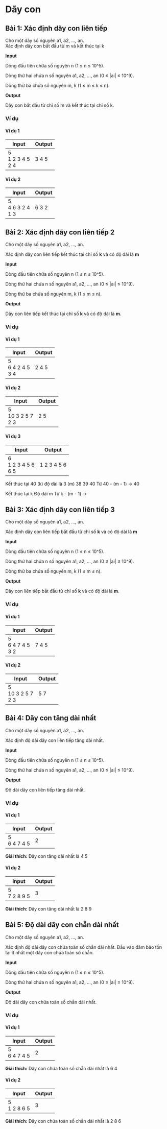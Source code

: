 # Dãy con

## Bài 1: Xác định dãy con liên tiếp

Cho một dãy số nguyên a1, a2, ..., an.<br>
Xác định dãy con bắt đầu từ m và kết thúc tại k

**Input**<br>

Dòng đầu tiên chứa số nguyên n (1 ≤ n ≤ 10^5).<br>

Dòng thứ hai chứa n số nguyên a1, a2, ..., an (0 ≤ |ai| ≤ 10^9).<br>

Dòng thứ ba chứa số nguyên m, k (1 ≤ m ≤ k ≤ n).<br>

**Output**<br>

Dãy con bắt đầu từ chỉ số m và kết thúc tại chỉ số k.<br>

### Ví dụ

#### Ví dụ 1

| Input | Output |
|-------|--------|
| 5<br> 1 2 3 4 5<br> 2 4 | 3 4 5 |

#### Ví dụ 2

| Input | Output |
|-------|--------|
| 5<br> 4 6 3 2 4<br> 1 3 | 6 3 2 |

## Bài 2: Xác định dãy con liên tiếp 2

Cho một dãy số nguyên a1, a2, ..., an.<br>

Xác định dãy con liên tiếp kết thúc tại chỉ số **k** và có độ dài là **m**

**Input**<br>

Dòng đầu tiên chứa số nguyên n (1 ≤ n ≤ 10^5).<br>

Dòng thứ hai chứa n số nguyên a1, a2, ..., an (0 ≤ |ai| ≤ 10^9).<br>

Dòng thứ ba chứa số nguyên m, k (1 ≤ m ≤ n).<br>

**Output**<br>

Dãy con liên tiếp kết thúc tại chỉ số **k** và có độ dài là **m**.<br>

### Ví dụ

#### Ví dụ 1

| Input | Output |
|-------|--------|
| 5<br> 6 4 2 4 5<br> 3 4 | 2 4 5 |

#### Ví dụ 2

| Input | Output |
|-------|--------|
| 5<br> 10 3 2 5 7<br> 2 3 | 2 5 |

#### Ví dụ 3

| Input | Output |
|-------|--------|
| 6<br> 1 2 3 4 5 6<br> 6 5 | 1 2 3 4 5 6 |

Kết thúc tại 40 (k)
độ dài là 3 (m)
38 39 40
Từ 40 - (m - 1) -> 40


Kết thúc tại k
Độ dài m
Từ k - (m - 1) -> 

## Bài 3: Xác định dãy con liên tiếp 3

Cho một dãy số nguyên a1, a2, ..., an.<br>

Xác định dãy con liên tiếp bắt đầu từ chỉ số **k** và có độ dài là **m**

**Input**<br>

Dòng đầu tiên chứa số nguyên n (1 ≤ n ≤ 10^5).<br>

Dòng thứ hai chứa n số nguyên a1, a2, ..., an (0 ≤ |ai| ≤ 10^9).<br>

Dòng thứ ba chứa số nguyên m, k (1 ≤ m ≤ n).<br>

**Output**<br>

Dãy con liên tiếp bắt đầu từ chỉ số **k** và có độ dài là **m**.<br>

### Ví dụ

#### Ví dụ 1

| Input | Output |
|-------|--------|
| 5<br> 6 4 7 4 5<br> 3 2 | 7 4 5 |

#### Ví dụ 2

| Input | Output |
|-------|--------|
| 5<br> 10 3 2 5 7<br> 2 3 | 5 7 |

## Bài 4: Dãy con tăng dài nhất

Cho một dãy số nguyên a1, a2, ..., an.<br>

Xác định độ dài dãy con liên tiếp tăng dài nhất.

**Input**<br>

Dòng đầu tiên chứa số nguyên n (1 ≤ n ≤ 10^5).<br>

Dòng thứ hai chứa n số nguyên a1, a2, ..., an (0 ≤ |ai| ≤ 10^9).<br>

**Output**<br>

Độ dài dãy con liên tiếp tăng dài nhất.<br>

### Ví dụ

#### Ví dụ 1

| Input | Output |
|-------|--------|
| 5<br> 6 4 7 4 5 | 2 |

**Giải thích:** Dãy con tăng dài nhất là 4 5

#### Ví dụ 2

| Input | Output |
|-------|--------|
| 5<br> 7 2 8 9 5 | 3 |

**Giải thích:** Dãy con tăng dài nhất là 2 8 9

## Bài 5: Độ dài dãy con chẵn dài nhất

Cho một dãy số nguyên a1, a2, ..., an.<br>

Xác định độ dài dãy con chứa toàn số chẵn dài nhất. Đầu vào đảm bảo tồn tại ít nhất một dãy con chứa toàn số chẵn.

**Input**<br>

Dòng đầu tiên chứa số nguyên n (1 ≤ n ≤ 10^5).<br>

Dòng thứ hai chứa n số nguyên a1, a2, ..., an (0 ≤ |ai| ≤ 10^9).<br>

**Output**<br>

Độ dài dãy con chứa toàn số chẵn dài nhất.<br>

### Ví dụ

#### Ví dụ 1

| Input | Output |
|-------|--------|
| 5<br> 6 4 7 4 5 | 2 |

**Giải thích:** Dãy con chứa toàn số chẵn dài nhất là 6 4

#### Ví dụ 2

| Input | Output |
|-------|--------|
| 5<br> 1 2 8 6 5 | 3 |

**Giải thích:** Dãy con chứa toàn số chẵn dài nhất là 2 8 6






